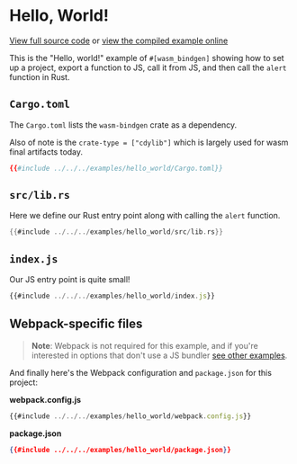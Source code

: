 # Hello, World!

[View full source code][code] or [view the compiled example online][online]

[online]: https://rustwasm.github.io/wasm-bindgen/exbuild/hello_world/
[code]: https://github.com/rustwasm/wasm-bindgen/tree/master/examples/hello_world

This is the "Hello, world!" example of `#[wasm_bindgen]` showing how to set up
a project, export a function to JS, call it from JS, and then call the `alert`
function in Rust.

## `Cargo.toml`

The `Cargo.toml` lists the `wasm-bindgen` crate as a dependency.

Also of note is the `crate-type = ["cdylib"]` which is largely used for wasm
final artifacts today.

```toml
{{#include ../../../examples/hello_world/Cargo.toml}}
```

## `src/lib.rs`

Here we define our Rust entry point along with calling the `alert` function.

```rust
{{#include ../../../examples/hello_world/src/lib.rs}}
```

## `index.js`

Our JS entry point is quite small!

```js
{{#include ../../../examples/hello_world/index.js}}
```

## Webpack-specific files

> **Note**: Webpack is not required for this example, and if you're interested
> in options that don't use a JS bundler [see other examples][wab].

[wab]: without-a-bundler.html

And finally here's the Webpack configuration and `package.json` for this
project:

**webpack.config.js**

```js
{{#include ../../../examples/hello_world/webpack.config.js}}
```

**package.json**

```json
{{#include ../../../examples/hello_world/package.json}}
```
